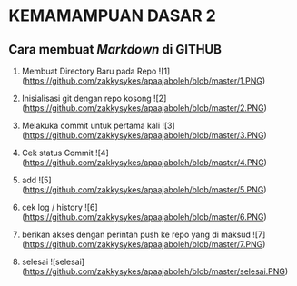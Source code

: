 # KEMAMAMPUAN DASAR 2 #
## Cara membuat *Markdown* di GITHUB ##

1. Membuat Directory Baru pada Repo
   ![1]
   (https://github.com/zakkysykes/apaajaboleh/blob/master/1.PNG)

2. Inisialisasi git dengan repo kosong 
   ![2]
   (https://github.com/zakkysykes/apaajaboleh/blob/master/2.PNG)

3. Melakuka commit untuk pertama kali
   ![3]
   (https://github.com/zakkysykes/apaajaboleh/blob/master/3.PNG)

4. Cek status Commit
   ![4]
   (https://github.com/zakkysykes/apaajaboleh/blob/master/4.PNG)

5. add
   ![5]
   (https://github.com/zakkysykes/apaajaboleh/blob/master/5.PNG)

6. cek log / history
   ![6]
   (https://github.com/zakkysykes/apaajaboleh/blob/master/6.PNG)

7. berikan akses dengan perintah push ke repo yang di maksud
   ![7]
   (https://github.com/zakkysykes/apaajaboleh/blob/master/7.PNG)

8. selesai
   ![selesai]
   (https://github.com/zakkysykes/apaajaboleh/blob/master/selesai.PNG)